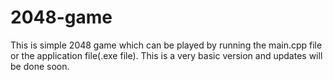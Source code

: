 # 2048-game

This is simple 2048 game which can be played by running the main.cpp file or the application file(.exe file).
This is a very basic version and updates will be done soon.
